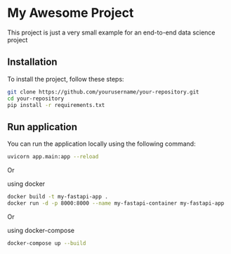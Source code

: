 # My Awesome Project

This project is just a very small example for an end-to-end data science project

## Installation

To install the project, follow these steps:

```bash
git clone https://github.com/yourusername/your-repository.git
cd your-repository
pip install -r requirements.txt
```


## Run application

You can run the application locally using the following command:

```bash
uvicorn app.main:app --reload
```
Or 

using docker
```bash
docker build -t my-fastapi-app .
docker run -d -p 8000:8000 --name my-fastapi-container my-fastapi-app
```

Or

using docker-compose
```bash
docker-compose up --build
```